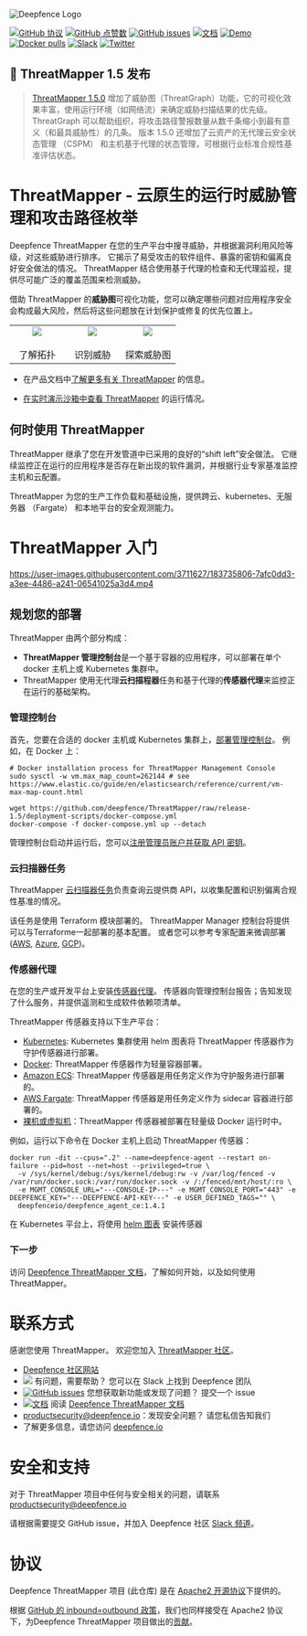 ![Deepfence Logo](images/readme/deepfence-logo.png)

[![GitHub 协议](https://img.shields.io/github/license/deepfence/ThreatMapper)](https://github.com/deepfence/ThreatMapper/blob/master/LICENSE) [![GitHub 点赞数](https://img.shields.io/github/stars/deepfence/ThreatMapper)](https://github.com/deepfence/ThreatMapper/stargazers) [![GitHub issues](https://img.shields.io/github/issues/deepfence/ThreatMapper)](https://github.com/deepfence/ThreatMapper/issues) [![文档](https://img.shields.io/badge/documentation-read-green)](https://community.deepfence.io/threatmapper/docs) [![Demo](https://img.shields.io/badge/threatmapper-demo-green)](https://community.deepfence.io/threatmapper/docs/v1.5/demo) [![Docker pulls](https://img.shields.io/docker/pulls/deepfenceio/deepfence_agent_ce)](https://hub.docker.com/r/deepfenceio/deepfence_agent_ce) [![Slack](https://img.shields.io/badge/slack-@deepfence-blue.svg?logo=slack)](https://join.slack.com/t/deepfence-community/shared_invite/zt-podmzle9-5X~qYx8wMaLt9bGWwkSdgQ) [![Twitter](https://img.shields.io/twitter/url?style=social&url=https%3A%2F%2Fgithub.com%2Fdeepfence%2FThreatMapper)](https://twitter.com/intent/tweet?text=Wow:&url=https%3A%2F%2Fgithub.com%2Fdeepfence%2FThreatMapper)

## :tada: ThreatMapper 1.5 发布

> [ThreatMapper 1.5.0](https://docs.deepfence.io/threatmapper/zh-CN/docs/installation/) 增加了威胁图（ThreatGraph）功能，它的可视化效果丰富，使用运行环境（如网络流）来确定威胁扫描结果的优先级。  ThreatGraph 可以帮助组织，将攻击路径警报数量从数千条缩小到最有意义（和最具威胁性）的几条。 版本 1.5.0 还增加了云资产的无代理云安全状态管理 （CSPM） 和主机基于代理的状态管理，可根据行业标准合规性基准评估状态。

# ThreatMapper - 云原生的运行时威胁管理和攻击路径枚举

Deepfence ThreatMapper 在您的生产平台中搜寻威胁，并根据漏洞利用风险等级，对这些威胁进行排序。 它揭示了易受攻击的软件组件、暴露的密钥和偏离良好安全做法的情况。 ThreatMapper 结合使用基于代理的检查和无代理监视，提供尽可能广泛的覆盖范围来检测威胁。

借助 ThreatMapper 的**威胁图**可视化功能，您可以确定哪些问题对应用程序安全会构成最大风险，然后将这些问题放在计划保护或修复的优先位置上。

<table width="100%">
  <tr>
  <td align="center" valign="top" width="33%"><a href="../../raw/master/images/readme/threatmapper-topology-full.jpg"><img src="images/readme/threatmapper-topology-thumb.jpg" border=0 align="center"/></a>
    <br/><br/>
    了解拓扑
  </td>
  <td align="center" valign="top" width="33%"><a href="../../raw/master/images/readme/threatmapper-vulnerabilities-full.jpg"><img src="images/readme/threatmapper-vulnerabilities-thumb.jpg" border=0 align="center"/></a>
    <br/><br/>
    识别威胁
  </td>
  <td align="center" valign="top" width="33%"><a href="../../raw/master/images/readme/threatmapper-threatgraph-full.jpg"><img src="images/readme/threatmapper-threatgraph-thumb.jpg" border=0 align="center"/></a>
    <br/><br/>
    探索威胁图
  </td>
  </tr>
</table>

 * 在产品文档中[了解更多有关 ThreatMapper](https://community.deepfence.io/threatmapper/docs/v1.5/) 的信息。

 * [在实时演示沙箱中查看 ThreatMapper](https://community.deepfence.io/threatmapper/docs/v1.5/demo) 的运行情况。

## 何时使用 ThreatMapper

ThreatMapper 继承了您在开发管道中已采用的良好的“shift left”安全做法。 它继续监控正在运行的应用程序是否存在新出现的软件漏洞，并根据行业专家基准监控主机和云配置。

ThreatMapper 为您的生产工作负载和基础设施，提供跨云、kubernetes、无服务器 （Fargate） 和本地平台的安全观测能力。


# ThreatMapper 入门



https://user-images.githubusercontent.com/3711627/183735806-7afc0dd3-a3ee-4486-a241-06541025a3d4.mp4


## 规划您的部署

ThreatMapper 由两个部分构成：

 * **ThreatMapper 管理控制台**是一个基于容器的应用程序，可以部署在单个 docker 主机上或 Kubernetes 集群中。
 * ThreatMapper 使用无代理**云扫描程器**任务和基于代理的**传感器代理**来监控正在运行的基础架构。

### 管理控制台

首先，您要在合适的 docker 主机或 Kubernetes 集群上，[部署管理控制台](https://community.deepfence.io/threatmapper/docs/v1.5/console/)。  例如，在 Docker 上：

```shell script
# Docker installation process for ThreatMapper Management Console
sudo sysctl -w vm.max_map_count=262144 # see https://www.elastic.co/guide/en/elasticsearch/reference/current/vm-max-map-count.html

wget https://github.com/deepfence/ThreatMapper/raw/release-1.5/deployment-scripts/docker-compose.yml
docker-compose -f docker-compose.yml up --detach
```

管理控制台启动并运行后，您可以[注册管理员账户并获取 API 密钥](https://community.deepfence.io/threatmapper/docs/v1.5/console/initial-configuration)。

### 云扫描器任务

ThreatMapper [云扫描器任务](https://community.deepfence.io/threatmapper/docs/v1.5/cloudscanner/)负责查询云提供商 API，以收集配置和识别偏离合规性基准的情况。

该任务是使用 Terraform 模块部署的。 ThreatMapper Manager 控制台将提供可以与Terraforme一起部署的基本配置。 或者您可以参考专家配置来微调部署([AWS](https://github.com/deepfence/terraform-aws-cloud-scanner), [Azure](https://github.com/deepfence/terraform-azure-cloud-scanner), [GCP](https://github.com/deepfence/terraform-gcp-cloud-scanner))。

### 传感器代理

在您的生产或开发平台上安装[传感器代理](https://community.deepfence.io/threatmapper/docs/v1.5/sensors/)。 传感器向管理控制台报告；告知发现了什么服务，并提供遥测和生成软件依赖项清单。

ThreatMapper 传感器支持以下生产平台：

 * [Kubernetes](https://community.deepfence.io/threatmapper/docs/v1.5/sensors/kubernetes/): Kubernetes 集群使用 helm 图表将 ThreatMapper 传感器作为守护传感器进行部署。
 * [Docker](https://community.deepfence.io/threatmapper/docs/v1.5/sensors/docker/): ThreatMapper 传感器作为轻量容器部署。
 * [Amazon ECS](https://community.deepfence.io/threatmapper/docs/v1.5/sensors/aws-ecs): ThreatMapper 传感器是用任务定义作为守护服务进行部署的。
 * [AWS Fargate](https://community.deepfence.io/threatmapper/docs/v1.5/sensors/aws-fargate): ThreatMapper 传感器是用任务定义作为 sidecar 容器进行部署的。
 * [裸机或虚拟机](https://community.deepfence.io/threatmapper/docs/v1.5/sensors/linux-host/)：ThreatMapper 传感器被部署在轻量级 Docker 运行时中。

例如，运行以下命令在 Docker 主机上启动 ThreatMapper 传感器：

```shell script
docker run -dit --cpus=".2" --name=deepfence-agent --restart on-failure --pid=host --net=host --privileged=true \
  -v /sys/kernel/debug:/sys/kernel/debug:rw -v /var/log/fenced -v /var/run/docker.sock:/var/run/docker.sock -v /:/fenced/mnt/host/:ro \
  -e MGMT_CONSOLE_URL="---CONSOLE-IP---" -e MGMT_CONSOLE_PORT="443" -e DEEPFENCE_KEY="---DEEPFENCE-API-KEY---" -e USER_DEFINED_TAGS="" \
  deepfenceio/deepfence_agent_ce:1.4.1
```

在 Kubernetes 平台上，将使用 [helm 图表](https://community.deepfence.io/threatmapper/docs/v1.5/sensors/kubernetes/) 安装传感器

### 下一步

访问 [Deepfence ThreatMapper 文档](https://community.deepfence.io/threatmapper/docs/v1.5/)，了解如何开始，以及如何使用 ThreatMapper。


# 联系方式

感谢您使用 ThreatMapper。  欢迎您加入 [ThreatMapper 社区](COMMUNITY.md)。

* [Deepfence 社区网站](https://community.deepfence.io)
* [<img src="https://img.shields.io/badge/slack-@deepfence-brightgreen.svg?logo=slack" />](https://join.slack.com/t/deepfence-community/shared_invite/zt-podmzle9-5X~qYx8wMaLt9bGWwkSdgQ) 有问题，需要帮助？  您可以在 Slack 上找到 Deepfence 团队
* [![GitHub issues](https://img.shields.io/github/issues/deepfence/ThreatMapper)](https://github.com/deepfence/ThreatMapper/issues) 您想获取新功能或发现了问题？  提交一个 issue
* [![文档](https://img.shields.io/badge/documentation-read-green)](https://community.deepfence.io/threatmapper/docs/v1.5/) 阅读 [Deepfence ThreatMapper 文档](https://community.deepfence.io/threatmapper/docs/v1.5/)
* [productsecurity@deepfence.io](SECURITY.md)：发现安全问题？  请您私信告知我们
* 了解更多信息，请您访问 [deepfence.io](https://deepfence.io/)


# 安全和支持

对于 ThreatMapper 项目中任何与安全相关的问题，请联系 [productsecurity@deepfence.io](SECURITY.md)

请根据需要提交 GitHub issue，并加入 Deepfence 社区 [Slack 频道](https://join.slack.com/t/deepfence-community/shared_invite/zt-podmzle9-5X~qYx8wMaLt9bGWwkSdgQ)。


# 协议

Deepfence ThreatMapper 项目 (此仓库) 是在 [Apache2 开源协议](https://www.apache.org/licenses/LICENSE-2.0)下提供的。

根据 [GitHub 的 inbound=outbound 政策](https://docs.github.com/en/github/site-policy/github-terms-of-service#6-contributions-under-repository-license)，我们也同样接受在 Apache2 协议下，为Deepfence ThreatMapper 项目做出的[贡献](CONTRIBUTING.md)。

